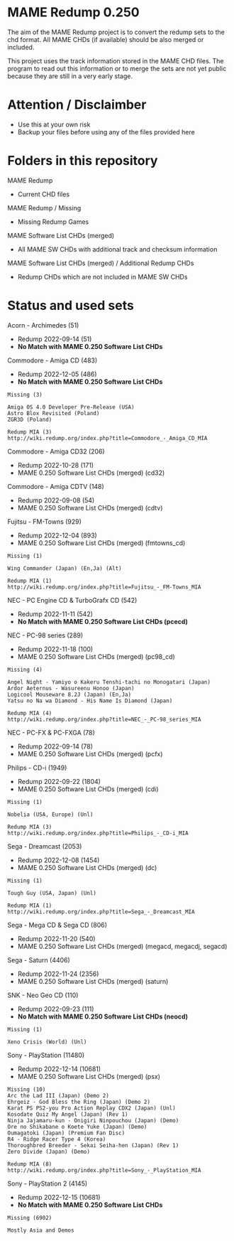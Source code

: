 # MAME Redump 0.250

The aim of the MAME Redump project is to convert the redump sets to the chd format. All MAME CHDs (if available) should be also merged or included.

This project uses the track information stored in the MAME CHD files.
The program to read out this information or to merge the sets are not yet public because they are still in a very early stage.

# Attention / Disclaimber

- Use this at your own risk
- Backup your files before using any of the files provided here

# Folders in this repository

MAME Redump
- Current CHD files

MAME Redump / Missing 
- Missing Redump Games

MAME Software List CHDs (merged)
- All MAME SW CHDs with additional track and checksum information

MAME Software List CHDs (merged) / Additional Redump CHDs
- Redump CHDs which are not included in MAME SW CHDs

# Status and used sets

Acorn - Archimedes (51)
- Redump 2022-09-14 (51)
- **No Match with MAME 0.250 Software List CHDs**

Commodore - Amiga CD (483)
- Redump 2022-12-05 (486)
- **No Match with MAME 0.250 Software List CHDs**

```
Missing (3)

Amiga OS 4.0 Developer Pre-Release (USA)
Astro Blox Revisited (Poland)
ZGR3D (Poland)

Redump MIA (3)
http://wiki.redump.org/index.php?title=Commodore_-_Amiga_CD_MIA
```

Commodore - Amiga CD32 (206)
- Redump 2022-10-28 (171)
- MAME 0.250 Software List CHDs (merged) (cd32)

Commodore - Amiga CDTV (148)
- Redump 2022-09-08 (54)
- MAME 0.250 Software List CHDs (merged) (cdtv)

Fujitsu - FM-Towns (929)
- Redump 2022-12-04 (893)
- MAME 0.250 Software List CHDs (merged) (fmtowns_cd)

```
Missing (1)

Wing Commander (Japan) (En,Ja) (Alt)

Redump MIA (1)
http://wiki.redump.org/index.php?title=Fujitsu_-_FM-Towns_MIA
```

NEC - PC Engine CD & TurboGrafx CD (542)
- Redump 2022-11-11 (542)
- **No Match with MAME 0.250 Software List CHDs (pcecd)**

NEC - PC-98 series (289)
- Redump 2022-11-18 (100)
- MAME 0.250 Software List CHDs (merged) (pc98_cd)

```
Missing (4)

Angel Night - Yamiyo o Kakeru Tenshi-tachi no Monogatari (Japan)
Ardor Aeternus - Wasureenu Honoo (Japan)
Logicool Mouseware 8.2J (Japan) (En,Ja)
Yatsu no Na wa Diamond - His Name Is Diamond (Japan)

Redump MIA (4)
http://wiki.redump.org/index.php?title=NEC_-_PC-98_series_MIA
```

NEC - PC-FX & PC-FXGA (78)
- Redump 2022-09-14 (78)
- MAME 0.250 Software List CHDs (merged) (pcfx)

Philips - CD-i (1949)
- Redump 2022-09-22 (1804)
- MAME 0.250 Software List CHDs (merged) (cdi)

```
Missing (1)

Nobelia (USA, Europe) (Unl)

Redump MIA (3)
http://wiki.redump.org/index.php?title=Philips_-_CD-i_MIA
```

Sega - Dreamcast (2053)
- Redump 2022-12-08 (1454)
- MAME 0.250 Software List CHDs (merged) (dc)

```
Missing (1)

Tough Guy (USA, Japan) (Unl)

Redump MIA (1)
http://wiki.redump.org/index.php?title=Sega_-_Dreamcast_MIA
```

Sega - Mega CD & Sega CD (806)
- Redump 2022-11-20 (540)
- MAME 0.250 Software List CHDs (merged) (megacd, megacdj, segacd)

Sega - Saturn (4406)
- Redump 2022-11-24 (2356)
- MAME 0.250 Software List CHDs (merged) (saturn)

SNK - Neo Geo CD (110)
- Redump 2022-09-23 (111)
- **No Match with MAME 0.250 Software List CHDs (neocd)**

```
Missing (1)

Xeno Crisis (World) (Unl)
```

Sony - PlayStation (11480)
- Redump 2022-12-14 (10681)
- MAME 0.250 Software List CHDs (merged) (psx)

```
Missing (10)
Arc the Lad III (Japan) (Demo 2)
Ehrgeiz - God Bless the Ring (Japan) (Demo 2)
Karat PS PS2-you Pro Action Replay CDX2 (Japan) (Unl)
Kosodate Quiz My Angel (Japan) (Rev 1)
Ninja Jajamaru-kun - Onigiri Ninpouchou (Japan) (Demo)
Ore no Shikabane o Koete Yuke (Japan) (Demo)
Oumagatoki (Japan) (Premium Fan Disc)
R4 - Ridge Racer Type 4 (Korea)
Thoroughbred Breeder - Sekai Seiha-hen (Japan) (Rev 1)
Zero Divide (Japan) (Demo)

Redump MIA (8)
http://wiki.redump.org/index.php?title=Sony_-_PlayStation_MIA
```

Sony - PlayStation 2 (4145)
- Redump 2022-12-15 (10681)
- **No Match with MAME 0.250 Software List CHDs**

```
Missing (6902)

Mostly Asia and Demos 
```